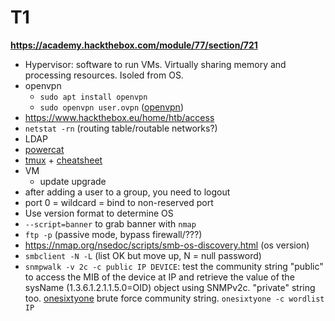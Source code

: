 # T1

**https://academy.hackthebox.com/module/77/section/721**

* Hypervisor: software to run VMs. Virtually sharing memory and processing resources. Isoled from OS.
* openvpn
  * `sudo apt install openvpn`
  * `sudo openvpn user.ovpn` ([openvpn](https://openvpn.net/))
* https://www.hackthebox.eu/home/htb/access
* `netstat -rn` (routing table/routable networks?)
* LDAP
* [powercat](https://github.com/besimorhino/powercat)
* [tmux](https://www.youtube.com/watch?v=Lqehvpe_djs) + [cheatsheet](https://tmuxcheatsheet.com/)
* VM
  * update upgrade
* after adding a user to a group, you need to logout
* port 0 = wildcard = bind to non-reserved port
* Use version format to determine OS
* `--script=banner` to grab banner with `nmap`
* `ftp -p` (passive mode, bypass firewall/???)
* https://nmap.org/nsedoc/scripts/smb-os-discovery.html (os version)
* `smbclient -N -L` (list OK but move up, N = null password)
* `snmpwalk -v 2c -c public IP DEVICE`: test the community string "public" to access the MIB of the device at IP and retrieve the value of the sysName (1.3.6.1.2.1.1.5.0=OID) object using SNMPv2c. "private" string too. [onesixtyone](https://github.com/trailofbits/onesixtyone) brute force community string. `onesixtyone -c wordlist IP`